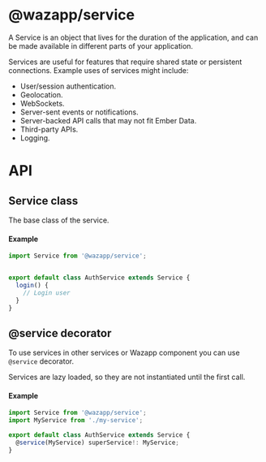 # @wazapp/service

A Service is an object that lives for the duration of the application, and can be made available in different parts of your application.

Services are useful for features that require shared state or persistent connections. Example uses of services might include:

- User/session authentication.
- Geolocation.
- WebSockets.
- Server-sent events or notifications.
- Server-backed API calls that may not fit Ember Data.
- Third-party APIs.
- Logging.

# API

## Service class

The base class of the service.

#### Example

```typescript
import Service from '@wazapp/service';


export default class AuthService extends Service {
  login() {
    // Login user
  }
}
```

## @service decorator

To use services in other services or Wazapp component you can use `@service` decorator.

Services are lazy loaded, so they are not instantiated until the first call.

#### Example

```typescript
import Service from '@wazapp/service';
import MyService from './my-service';

export default class AuthService extends Service {
  @service(MyService) superService!: MyService;
}
```
